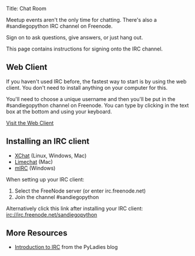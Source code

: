 Title: Chat Room

Meetup events aren't the only time for chatting.  There's also a #sandiegopython IRC channel on Freenode.

Sign on to ask questions, give answers, or just hang out.

This page contains instructions for signing onto the IRC channel.

## Web Client

If you haven't used IRC before, the fastest way to start is by using the web client.  You don't need to install anything on your computer for this.

You'll need to choose a unique username and then you'll be put in the #sandiegopython channel on Freenode.  You can type by clicking in the text box at the bottom and using your keyboard.

[Visit the Web Client](https://webchat.freenode.net/?channels=sandiegopython)


## Installing an IRC client

- [XChat][] (Linux, Windows, Mac)
- [Limechat][] (Mac)
- [mIRC][] (Windows)

When setting up your IRC client:

1. Select the FreeNode server (or enter irc.freenode.net)
2. Join the channel #sandiegopython

Alternatively click this link after installing your IRC client: [irc://irc.freenode.net/sandiegopython](irc://irc.freenode.net/sandiegopython)

[limechat]: http://limechat.net/mac/
[mirc]: http://www.mirc.com/
[xchat]: http://xchat.org/


## More Resources

- [Introduction to IRC][] from the PyLadies blog

[Introduction to IRC]: http://www.pyladies.com/blog/irc-resources/
